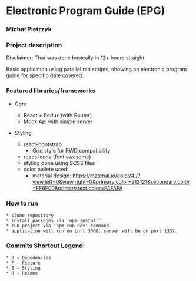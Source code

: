 # Electronic Program Guide (EPG)

### Michał Pietrzyk

### Project description

Disclaimer: That was done basically in 12+ hours straight.  

Basic application using parallel ran scripts, showing an electronic program guide for specific date covered. 
        
    

### Featured libraries/frameworks

* Core

    * React + Redux (with Router)
    * Mock Api with simple server
          
          
* Styling

    * react-bootstrap
        * Grid style for RWD compatibility
    * react-icons (font awesome)
    * styling done using SCSS files
    * color pallete used:
        * material design: https://material.io/color/#!/?view.left=0&view.right=0&primary.color=212121&secondary.color=FF6F00&primary.text.color=FAFAFA

 
### How to run

    * clone repository
    * install packages via 'npm install'
    * run project via 'npm run dev' command
    * application will run on port 3000, server will be on port 1337. 


### Commits Shortcut Legend:

    * D - Depedencies
    * F - Feature 
    * S - Styling 
    * R - Readme 